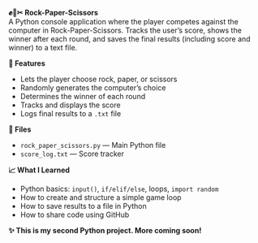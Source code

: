 **✊📄✂ Rock-Paper-Scissors**  
A Python console application where the player competes against the computer in Rock-Paper-Scissors. Tracks the user’s score, shows the winner after each round, and saves the final results (including score and winner) to a text file.  

**🚀 Features**  
- Lets the player choose rock, paper, or scissors  
- Randomly generates the computer’s choice  
- Determines the winner of each round  
- Tracks and displays the score  
- Logs final results to a `.txt` file  

**📁 Files**  
- `rock_paper_scissors.py` — Main Python file  
- `score_log.txt` — Score tracker  

**📈 What I Learned**  
- Python basics: `input()`, `if/elif/else`, loops, `import random`  
- How to create and structure a simple game loop  
- How to save results to a file in Python  
- How to share code using GitHub  

**✨ This is my second Python project. More coming soon!**  
